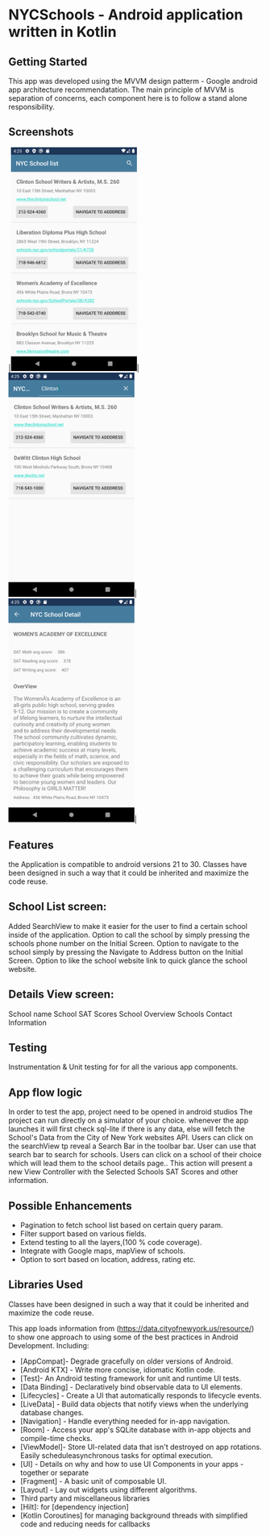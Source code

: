 # NYCSchools - Android application written in Kotlin

Getting Started
---------------
This app was developed using the MVVM design patterm - Google android app architecture recommendatation.
The main principle of MVVM is separation of concerns, each component here is to follow a stand alone responsibility.

Screenshots
-----------
|<img src="screenshots/landingPage.png" width="250"/>|
<img src="screenshots/searchView.png" width="250"/>|
<img src="screenshots/schoolDetails.png" width="250"/>|

Features
-----------
the Application is compatible to android versions 21 to 30.
Classes have been designed in such a way that it could be inherited and maximize the code reuse.

School List screen:
-----------
Added SearchView to make it easier for the user to find a certain school inside of the application.
Option to call the school by simply pressing the schools phone number on the Initial Screen.
Option to navigate to the school simply by pressing the Navigate to Address button on the Initial Screen.
Option to like the school website link to quick glance the school website.

Details View screen:
-----------
School name
School SAT Scores
School Overview
Schools Contact Information

Testing
--------
Instrumentation & Unit testing for for all the various app components.

App flow logic
-----------
In order to test the app, project need to be opened in android studios
The project  can run directly on a simulator of your choice.
whenever the app launches it will first check sql-lite if there is any data, else will fetch the School's Data from the City of New York websites API.
Users can click on the searchView tp reveal a Search Bar in the toolbar bar.
User can use that search bar to search for schools.
Users can click on a school of their choice which will lead them to the school details page..
This action will present a new View Controller with the Selected Schools SAT Scores and other information.

Possible Enhancements
--------------

- Pagination to fetch school list based on certain query param.
- Filter support based on various fields.
- Extend testing to all the layers,(100 % code coverage).
- Integrate with Google maps, mapView of schools.
- Option to sort based on location, address, rating etc.

Libraries Used
--------------
Classes have been designed in such a way that it could be inherited and maximize the code reuse.

This app loads information from (https://data.cityofnewyork.us/resource/) to show one approach to using some of the best practices in Android Development.
Including:
  * [AppCompat]- Degrade gracefully on older versions of Android.
  * [Android KTX] - Write more concise, idiomatic Kotlin code.
  * [Test]- An Android testing framework for unit and runtime UI tests.
  * [Data Binding] - Declaratively bind observable data to UI elements.
  * [Lifecycles] - Create a UI that automatically responds to lifecycle events.
  * [LiveData] - Build data objects that notify views when the underlying database changes.
  * [Navigation] - Handle everything needed for in-app navigation.
  * [Room]  - Access your app's SQLite database with in-app objects and compile-time checks.
  * [ViewModel]- Store UI-related data that isn't destroyed on app rotations. Easily scheduleasynchronous tasks for optimal execution.
  * [UI] -  Details on why and how to use UI Components in your apps - together or separate
  * [Fragment] - A basic unit of composable UI.
  * [Layout] - Lay out widgets using different algorithms.
  * Third party and miscellaneous libraries
  * [Hilt]: for [dependency injection]
  * [Kotlin Coroutines] for managing background threads with simplified code and reducing needs for callbacks


